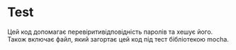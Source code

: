 # Test
Цей код допомагає перевіритивідповідність паролів та хешує його. Також включає файл, який загортає цей код під тест бібліотекою mocha.
